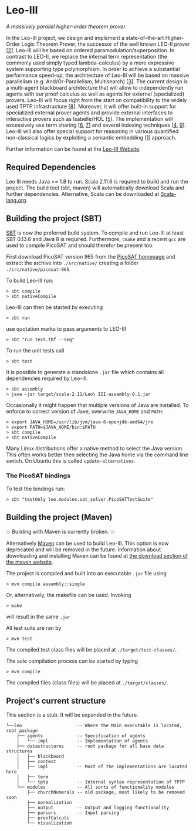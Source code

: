 Leo-III
=======
*A massively parallel higher-order theorem prover*

In the Leo-III project, we
design and implement a state-of-the-art Higher-Order
Logic Theorem Prover, the successor of the well known
LEO-II prover [[2](http://dx.doi.org/10.1007/978-3-540-71070-7_14)]. Leo-III will be based on ordered
paramodulation/superposition.
In contrast to LEO-II, we replace the internal term representation
(the commonly used simply typed lambda-calculus)
by a more expressive system supporting type polymorphism.
In order to achieve a substantial performance speed-up,
the architecture of Leo-III will be based on massive parallelism
(e.g. And/Or-Parallelism, Multisearch) [[3](http://dx.doi.org/10.1023/A:1018932114059)]. The
current design is a multi-agent blackboard architecture
that will allow to independently run agents with our proof
calculus as well as agents for external (specialized) provers.
Leo-III will focus right from the start on compatibility to
the widely used TPTP infrastructure [[8](http://dx.doi.org/10.1007/s10817-009-9143-8)]. Moreover, it
will offer built-in support for specialized external prover
agents and provide external interfaces to interactive provers
such as Isabelle/HOL [[5](http://dx.doi.org/10.1007/3-540-45949-9)]. The implementation will excessively
use term sharing [[6](http://dl.acm.org/citation.cfm?id=1218621), [7](http://dl.acm.org/citation.cfm?id=1218620)] and several indexing techniques
[[4](dx.doi.org/10.1007/3-540-45744-5_19), [9](dx.doi.org/10.1007/978-3-540-71070-7_14)]. Leo-III will also offer special support for
reasoning in various quantified non-classical logics by exploiting
a semantic embedding [[1](dx.doi.org/10.5220/0004324803460351)] approach.

Further information can be found at the [Leo-III Website](http://page.mi.fu-berlin.de/lex/leo3/).


Required Dependencies
----------------

Leo III needs Java >= 1.8 to run.
Scala 2.11.6 is required to build and run the project.
The build tool (sbt, maven) will automatically download Scala and further dependencies.
Alternative, Scala can be downloaded at [Scala-lang.org](http://scala-lang.org/download/).

Building the project (SBT)
----------------

[SBT](http://www.scala-sbt.org/) is now the preferred
build system. To compile and run Leo-III at least SBT 0.13.6
and Java 8 is required. Furthermore, `cmake` and a recent `gcc`
are used to compile PicoSAT and should therefor be present too.

First download PicoSAT version 965 from the
[PicoSAT homepage](http://fmv.jku.at/picosat/) and
extract the archive into `./src/native/` creating a folder
`./src/native/picosat-965`.

To build Leo-III run:

    > sbt compile
    > sbt nativeCompile

Leo-III can then be started by executing

    > sbt run

use quotation marks to pass arguments to LEO-III

    > sbt "run test.thf --seq"

To run the unit tests call

    > sbt test

It is possible to generate a standalone `.jar` file which
contains all dependencies required by Leo-III.

    > sbt assembly
    > java -jar target/scala-2.11/Leo\ III-assembly-0.1.jar

Occasionally it might happen that multiple versions of Java are
installed. To enforce to correct version of Jave, overwrite
`JAVA_HOME` and `PATH`:

    > export JAVA_HOME=/usr/lib/jvm/java-8-openjdk-amd64/jre
    > export PATH=$JAVA_HOME/bin:$PATH
    > sbt compile
    > sbt nativeCompile

Many Linux distributions offer a native method to select the
Java version. This often works better then selecting the Java
home via the command line switch. On Ubuntu this is called
`update-alternatives`.

### The PicoSAT bindings

To test the bindings run:

    > sbt "testOnly leo.modules.sat_solver.PicoSATTestSuite"


Building the project (Maven)
----------------

:boom: Building with Maven is currently broken. :boom:

Alternatively [Maven](http://maven.apache.org/) can be
used to build Leo-III. This option is now deprecated and will be
removed in the future. Information about downloading and
installing Maven can be found at [the download section of
the maven website](http://maven.apache.org/download.cgi).

The project is compiled and built into an executable `.jar` file using

    > mvn compile assembly::single

Or, alternatively, the makefile can be used. Invoking

    > make

will result in the same `.jar`

All test suits are ran by

    > mvn test

The compiled test class files will be placed at `./target/test-classes/`.

The sole compilation process can be started by typing

    > mvn compile

The compiled files (class files) will be placed at `./target/classes/`.


Project's current structure
--------------

This section is a stub. It will be expanded in the future.

```
└──leo                     -- Where the Main executable is located, root package
    ├── agents             -- Specification of agents
    │   └── impl           -- Implementation of agents
    ├── datastructures     -- root package for all base data structures
    │   ├── blackboard
    │   ├── context
    │   ├── impl           -- Most of the implementations are located here
    │   ├── term
    │   └── tptp           -- Internal syntax representation of TPTP
    └── modules            -- All sorts of functionality modules
        ├── churchNumerals -- old package, most likely to be removed soon
        ├── normalization
        ├── output         -- Output and logging functionality
        ├── parsers        -- Input parsing
        ├── proofCalculi
        └── visualization
```
